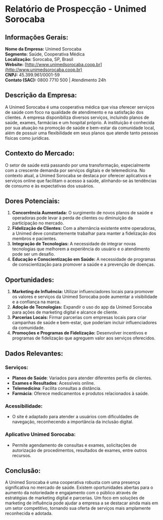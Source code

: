 # Relatório de Prospecção - Unimed Sorocaba

## Informações Gerais:
**Nome da Empresa:** Unimed Sorocaba  
**Segmento:** Saúde, Cooperativa Médica  
**Localização:** Sorocaba, SP, Brasil  
**Website:** [http://www.unimedsorocaba.coop.br](http://www.unimedsorocaba.coop.br)  
**CNPJ:** 45.399.961/0001-59  
**Contato (SAC):** 0800 7710 500 | Atendimento 24h  

## Descrição da Empresa:
A Unimed Sorocaba é uma cooperativa médica que visa oferecer serviços de saúde com foco na qualidade de atendimento e na satisfação dos clientes. A empresa disponibiliza diversos serviços, incluindo planos de saúde, exames, farmácias e um hospital próprio. A instituição é conhecida por sua atuação na promoção de saúde e bem-estar da comunidade local, além de possuir uma flexibilidade em seus planos que atende tanto pessoas físicas como jurídicas.

## Contexto do Mercado:
O setor de saúde está passando por uma transformação, especialmente com a crescente demanda por serviços digitais e de telemedicina. No contexto atual, a Unimed Sorocaba se destaca por oferecer aplicativos e serviços online que facilitam o acesso à saúde, alinhando-se às tendências de consumo e às expectativas dos usuários.

## Dores Potenciais:
1. **Concorrência Aumentada:** O surgimento de novos planos de saúde e operadoras pode levar à perda de clientes ou diminuição da participação no mercado.
2. **Fidelização de Clientes:** Com a alternância existente entre operadoras, a Unimed deve constantemente trabalhar para manter a fidelização dos membros e pacientes.
3. **Integração de Tecnologias:** A necessidade de integrar novas tecnologias que melhorem a experiência do usuário e o atendimento pode ser um desafio.
4. **Educação e Conscientização em Saúde:** A necessidade de programas de conscientização para promover a saúde e a prevenção de doenças.

## Oportunidades:
1. **Marketing de Influência:** Utilizar influenciadores locais para promover os valores e serviços da Unimed Sorocaba pode aumentar a visibilidade e a confiança na marca.
2. **Adoção de Tecnologias:** Expandir o uso do app da Unimed Sorocaba para ações de marketing digital e alcance de cliente.
3. **Parcerias Locais:** Firmar parcerias com empresas locais para criar campanhas de saúde e bem-estar, que poderiam incluir influenciadores da comunidade.
4. **Promoções e Programas de Fidelização:** Desenvolver incentivos e programas de fidelização que agreguem valor aos serviços oferecidos.

## Dados Relevantes:
### Serviços:
- **Planos de Saúde**: Variados para atender diferentes perfis de clientes.
- **Exames e Resultados**: Acessíveis online.
- **Telemedicina**: Facilita consultas a distância.
- **Farmácia**: Oferece medicamentos e produtos relacionados à saúde.

### Acessibilidade:
- O site é adaptado para atender a usuários com dificuldades de navegação, reconhecendo a importância da inclusão digital.

### Aplicativo Unimed Sorocaba:
- Permite agendamento de consultas e exames, solicitações de autorização de procedimentos, resultados de exames, entre outros recursos.

## Conclusão:
A Unimed Sorocaba é uma cooperativa robusta com uma presença significativa no mercado de saúde. Existem oportunidades abertas para o aumento da notoriedade e engajamento com o público através de estratégias de marketing digital e parcerias. Um foco em soluções de marketing de influência pode ajudar a empresa a se destacar ainda mais em um setor competitivo, tornando sua oferta de serviços mais amplamente reconhecida e adotada.